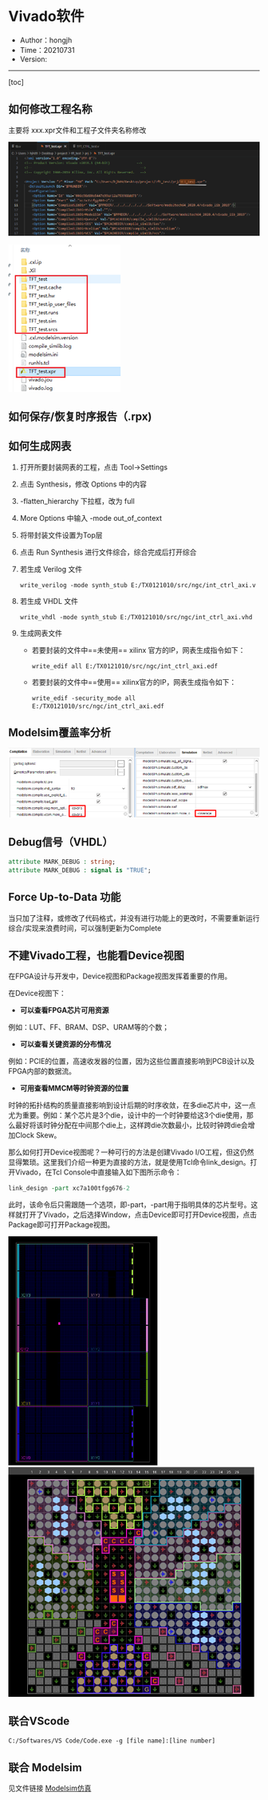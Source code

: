 # Vivado软件

- Author：hongjh
- Time：20210731
- Version:

---------

[toc]

## 如何修改工程名称

主要将 xxx.xpr文件和工程子文件夹名称修改

![image-20230624225427709](MD_IMG/Vivado软件.assets/image-20230624225427709.png)

<img src="MD_IMG/Vivado软件.assets/image-20230624225516561.png" alt="image-20230624225516561" style="zoom: 80%;" />

## 如何保存/恢复时序报告（.rpx)



## 如何生成网表

1. 打开所要封装网表的工程，点击 Tool->Settings

2. 点击 Synthesis，修改 Options 中的内容

3. -flatten_hierarchy 下拉框，改为 full

4. More Options 中输入 -mode out_of_context

5. 将带封装文件设置为Top层

6. 点击 Run Synthesis 进行文件综合，综合完成后打开综合

7. 若生成 Verilog 文件

   ```
   write_verilog -mode synth_stub E:/TX0121010/src/ngc/int_ctrl_axi.v
   ```

8. 若生成 VHDL 文件

   ```
   write_vhdl -mode synth_stub E:/TX0121010/src/ngc/int_ctrl_axi.vhd
   ```

9. 生成网表文件

   - 若要封装的文件中==未使用== xilinx 官方的IP，网表生成指令如下：

     ```
     write_edif all E:/TX0121010/src/ngc/int_ctrl_axi.edf
     ```

   - 若要封装的文件中==使用== xilinx官方的IP，网表生成指令如下：

     ```
     write_edif -security_mode all E:/TX0121010/src/ngc/int_ctrl_axi.edf
     ```

## Modelsim覆盖率分析

![image-20230119154330256](MD_IMG/Vivado软件.assets/image-20230119154330256.png)

## Debug信号（VHDL）

```vhdl
attribute MARK_DEBUG : string;
attribute MARK_DEBUG : signal is "TRUE";
```

## Force Up-to-Data 功能

当只加了注释，或修改了代码格式，并没有进行功能上的更改时，不需要重新运行综合/实现来浪费时间，可以强制更新为Complete

## 不建Vivado工程，也能看Device视图

在FPGA设计与开发中，Device视图和Package视图发挥着重要的作用。

在Device视图下：

- **可以查看FPGA芯片可用资源**

例如：LUT、FF、BRAM、DSP、URAM等的个数；

- **可以查看关键资源的分布情况**

例如：PCIE的位置，高速收发器的位置，因为这些位置直接影响到PCB设计以及FPGA内部的数据流。

- **可用查看MMCM等时钟资源的位置**

时钟的拓扑结构的质量直接影响到设计后期的时序收敛，在多die芯片中，这一点尤为重要。例如：某个芯片是3个die，设计中的一个时钟要给这3个die使用，那么最好将该时钟分配在中间那个die上，这样跨die次数最小，比较时钟跨die会增加Clock Skew。

那么如何打开Device视图呢？一种可行的方法是创建Vivado I/O工程，但这仍然显得繁琐。这里我们介绍一种更为直接的方法，就是使用Tcl命令link_design。打开Vivado，在Tcl Console中直接输入如下图所示命令：

```TCL
link_design -part xc7a100tfgg676-2
```

此时，该命令后只需跟随一个选项，即-part，-part用于指明具体的芯片型号。这样就打开了Vivado，之后选择Window，点击Device即可打开Device视图，点击Package即可打开Package视图。



<img src="MD_IMG/Vivado软件.assets/image-20211223092634079-16800652291141.png" alt="image-20211223092634079" style="zoom: 60%;" />

<img src="MD_IMG/Vivado软件.assets/image-20211223092705263-16800652291162.png" alt="image-20211223092705263" style="zoom:60%;" />

## 联合VScode

```
C:/Softwares/VS Code/Code.exe -g [file name]:[line number]
```



## 联合 Modelsim

见文件链接 [Modelsim仿真](./Modelsim仿真.md)

